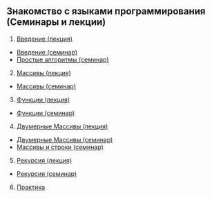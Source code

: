 ## Знакомство с языками программирования (Семинары и лекции)
1. [Введение (лекция)](https://github.com/olgashenkel/GB_CSharp/tree/main/LESSON_1)
- [Введение (семинар)](https://github.com/olgashenkel/GB_CSharp/tree/main/LESSON_practice-1)
- [Простые алгоритмы (семинар)](https://github.com/olgashenkel/GB_CSharp/tree/main/LESSON_practice-2)
2. [Массивы (лекция)](https://github.com/olgashenkel/GB_CSharp/tree/main/LESSON_2)
- [Массивы (семинар)](https://github.com/olgashenkel/GB_CSharp/tree/main/LESSON_practice-3)
3. [Функции (лекция)](https://github.com/olgashenkel/GB_CSharp/tree/main/LESSON_3)
- [Функции (семинар)](https://github.com/olgashenkel/GB_CSharp/tree/main/LESSON_practice-4)
4. [Двумерные Массивы (лекция)](https://github.com/olgashenkel/GB_CSharp/tree/main/LESSON_4)
- [Двумерные Массивы (семинар)]()
- [Массивы и строки (семинар)]()
5. [Рекурсия (лекция)]()
- [Рекурсия (семинар)]()
6. [Практика](https://github.com/olgashenkel/GB_CSharp/tree/main/PRACTICE)